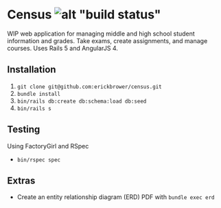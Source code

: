 # Census ![alt "build status"](https://travis-ci.org/erickbrower/census.svg?branch=development)

WIP web application for managing middle and high school student information and
grades. Take exams, create assignments, and manage courses. Uses Rails 5 and
AngularJS 4.

## Installation

1. `git clone git@github.com:erickbrower/census.git`
2. `bundle install`
3. `bin/rails db:create db:schema:load db:seed`
4. `bin/rails s`

## Testing
Using FactoryGirl and RSpec
* `bin/rspec spec`

## Extras
* Create an entity relationship diagram (ERD) PDF with `bundle exec erd`
